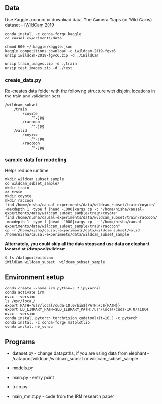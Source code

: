 ## Data

Use Kaggle account to download data. The Camera Traps (or Wild Cams) dataset - [iWildCam 2019](https://github.com/visipedia/iwildcam_comp) 

```
conda install -c conda-forge kaggle
cd causal-experiments/data

chmod 600 ~/.kaggle/kaggle.json
kaggle competitions download -c iwildcam-2019-fgvc6
unzip iwildcam-2019-fgvc6.zip -d ./iWildCam

unzip train_images.zip -d ./train
unzip test_images.zip -d ./test
```

### create_data.py

Re-creates data folder with the following structure with disjoint locations in the train and validation sets

```
/wildcam_subset
    /train
        /coyote
            /*.jpg
        /raccoon
            /*.jpg
    /valid
        /coyote
            /*.jpg
        /raccoon
            /*.jpg
```

### sample data for modeling

Helps reduce runtime

```
mkdir wildcam_subset_sample
cd wildcam_subset_sample/
mkdir train
cd train
mkdir coyote
mkdir raccoon
find /home/nisha/causal-experiments/data/wildcam_subset/train/coyote/ -maxdepth 1 -type f |head -1000|xargs cp -t "/home/nisha/causal-experiments/data/wildcam_subset_sample/train/coyote"
find /home/nisha/causal-experiments/data/wildcam_subset/train/raccoon/ -maxdepth 1 -type f |head -1000|xargs cp -t "/home/nisha/causal-experiments/data/wildcam_subset_sample/train/raccoon"
cp -r /home/nisha/causal-experiments/data/wildcam_subset/valid /home/nisha/causal-experiments/data/wildcam_subset_sample
```

**Alternately, you could skip all the data steps and use data on elephant located at /datapool/wildcam**

```
$ ls /datapool/wildcam
iWildCam wildcam_subset  wildcam_subset_sample
```

## Environment setup

```
conda create --name irm python=3.7 ipykernel
conda activate irm
nvcc --version
ls /usr/local/
export PATH=/usr/local/cuda-10.0/bin${PATH:+:${PATH}}
export LD_LIBRARY_PATH=$LD_LIBRARY_PATH:/usr/local/cuda-10.0/lib64
nvcc --version
conda install pytorch torchvision cudatoolkit=10.0 -c pytorch
conda install -c conda-forge matplotlib
conda install nb_conda
```

## Programs

* dataset.py - change datapaths, if you are using data from elephant - /datapool/wildcam/wildcam_subset or wildcam_subset_sample
* models.py
* main.py - entry point
* train.py

* main_mnist.py - code from the IRM research paper